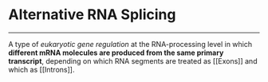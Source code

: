 # Alternative RNA Splicing
---
A type of *eukaryotic gene regulation* at the RNA-processing level in which **different mRNA molecules are produced from the same primary transcript**, depending on which RNA segments are treated as [[Exons]] and which as [[Introns]].